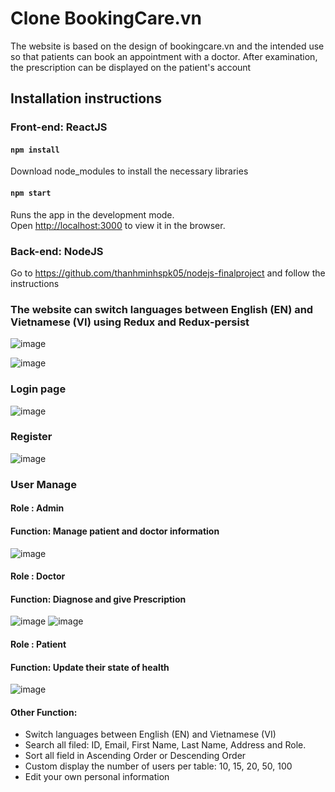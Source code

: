 # Clone BookingCare.vn
The website is based on the design of bookingcare.vn and the intended use so that patients can book an appointment with a doctor. After examination, the prescription can be displayed on the patient's account
## Installation instructions
### Front-end: ReactJS
#### `npm install`
Download node_modules to install the necessary libraries

#### `npm start`
Runs the app in the development mode.<br>
Open [http://localhost:3000](http://localhost:3000) to view it in the browser.

### Back-end: NodeJS
Go to https://github.com/thanhminhspk05/nodejs-finalproject and follow the instructions

### The website can switch languages between English (EN) and Vietnamese (VI) using Redux and Redux-persist
![image](https://user-images.githubusercontent.com/69253365/228874308-26013cfa-6c2e-4418-8066-56c325674dec.png)

![image](https://user-images.githubusercontent.com/69253365/228875469-5420f0fb-e18c-4e96-8b29-c3d6f0b2cd11.png)


### Login page
![image](https://user-images.githubusercontent.com/69253365/228877365-d3ff0950-d219-4635-b91a-ce0c88e49fca.png)


### Register
![image](https://user-images.githubusercontent.com/69253365/228877549-10c549ec-fe7b-43f4-95d2-ef5e4935588d.png)

### User Manage
#### Role : Admin
#### Function: Manage patient and doctor information
![image](https://user-images.githubusercontent.com/69253365/228878382-c06b2304-6be0-4bed-ac63-0663edc6e9bb.png)

#### Role : Doctor
#### Function: Diagnose and give Prescription
![image](https://user-images.githubusercontent.com/69253365/228880901-29c691dd-9f76-40a3-94a2-599e18003797.png)
![image](https://user-images.githubusercontent.com/69253365/228882091-ebe605e2-267f-42f8-a090-f73ac6f368f6.png)


#### Role : Patient
#### Function: Update their state of health
![image](https://user-images.githubusercontent.com/69253365/228881653-2e3b9f27-f5f3-4774-abba-11b63173edc7.png)

#### Other Function:
* Switch languages between English (EN) and Vietnamese (VI)
* Search all filed: ID, Email, First Name, Last Name, Address and Role.
* Sort all field in Ascending Order or Descending Order
* Custom display the number of users per table: 10, 15, 20, 50, 100
* Edit your own personal information
